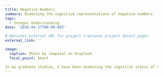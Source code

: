 ```yaml
---
title: Negative Numbers
summary: Examining the cognitive representations of negative numbers
tags:
  - Integer Understanding
date: '2016-04-27T00:00:00Z'

# Optional external URL for project (replaces project detail page).
external_link: ''

image:
  caption: Photo by rawpixel on Unsplash
  focal_point: Smart

In my graduate studies, I have been examining the cognitive status of negative numbers.
---
```


